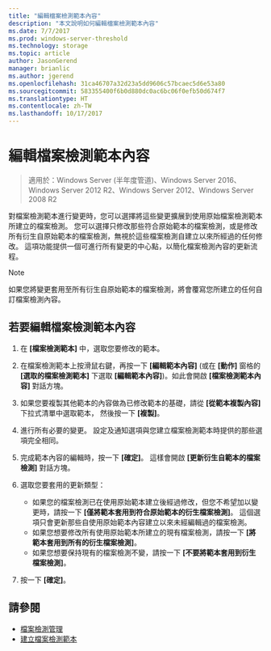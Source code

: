 ```yaml
---
title: "編輯檔案檢測範本內容"
description: "本文說明如何編輯檔案檢測範本內容"
ms.date: 7/7/2017
ms.prod: windows-server-threshold
ms.technology: storage
ms.topic: article
author: JasonGerend
manager: brianlic
ms.author: jgerend
ms.openlocfilehash: 31ca46707a32d23a5dd9606c57bcaec5d6e53a80
ms.sourcegitcommit: 583355400f6b0d880dc0ac6bc06f0efb50d674f7
ms.translationtype: HT
ms.contentlocale: zh-TW
ms.lasthandoff: 10/17/2017
---
```

# <a name="edit-file-screen-template-properties"></a>編輯檔案檢測範本內容

> 適用於：Windows Server (半年度管道)、Windows Server 2016、Windows Server 2012 R2、Windows Server 2012、Windows Server 2008 R2

對檔案檢測範本進行變更時，您可以選擇將這些變更擴展到使用原始檔案檢測範本所建立的檔案檢測。 您可以選擇只修改那些符合原始範本的檔案檢測，或是修改所有衍生自原始範本的檔案檢測，無視於這些檔案檢測自建立以來所經過的任何修改。 這項功能提供一個可進行所有變更的中心點，以簡化檔案檢測內容的更新流程。

> [!Note]
> 如果您將變更套用至所有衍生自原始範本的檔案檢測，將會覆寫您所建立的任何自訂檔案檢測內容。

## <a name="to-edit-file-screen-template-properties"></a>若要編輯檔案檢測範本內容

1.  在 **\[檔案檢測範本\]** 中，選取您要修改的範本。

2.  在檔案檢測範本上按滑鼠右鍵，再按一下 **\[編輯範本內容\]** (或在 **\[動作\]** 窗格的 **\[選取的檔案檢測範本\]** 下選取 **\[編輯範本內容\]**)。如此會開啟 **\[檔案檢測範本內容\]** 對話方塊。

3.  如果您要複製其他範本的內容做為已修改範本的基礎，請從 **\[從範本複製內容\]** 下拉式清單中選取範本， 然後按一下 **\[複製\]**。

4.  進行所有必要的變更。 設定及通知選項與您建立檔案檢測範本時提供的那些選項完全相同。

5.  完成範本內容的編輯時，按一下 **\[確定\]**。 這樣會開啟 **\[更新衍生自範本的檔案檢測\]** 對話方塊。

6.  選取您要套用的更新類型：

    -   如果您的檔案檢測已在使用原始範本建立後經過修改，但您不希望加以變更時，請按一下 **\[僅將範本套用到符合原始範本的衍生檔案檢測\]**。 這個選項只會更新那些自使用原始範本內容建立以來未經編輯過的檔案檢測。
    -   如果您想要修改所有使用原始範本所建立的現有檔案檢測，請按一下 **\[將範本套用到所有的衍生檔案檢測\]**。
    -   如果您想要保持現有的檔案檢測不變，請按一下 **\[不要將範本套用到衍生檔案檢測\]**。

7.  按一下 **\[確定\]**。

## <a name="see-also"></a>請參閱

-   [檔案檢測管理](file-screening-management.md)
-   [建立檔案檢測範本](create-file-screen-template.md)


